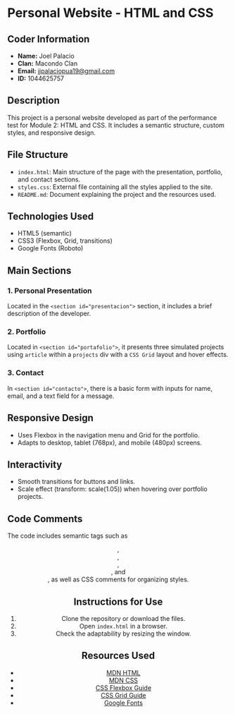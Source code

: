 # Personal Website - HTML and CSS

## Coder Information
- **Name:** Joel Palacio
- **Clan:** Macondo Clan
- **Email:** jjpalaciopua19@gmail.com
- **ID:** 1044625757

## Description
This project is a personal website developed as part of the performance test for Module 2: HTML and CSS. It includes a semantic structure, custom styles, and responsive design.

## File Structure
- `index.html`: Main structure of the page with the presentation, portfolio, and contact sections.
- `styles.css`: External file containing all the styles applied to the site.
- `README.md`: Document explaining the project and the resources used.

## Technologies Used
- HTML5 (semantic)
- CSS3 (Flexbox, Grid, transitions)
- Google Fonts (Roboto)

## Main Sections
### 1. Personal Presentation
Located in the `<section id="presentacion">` section, it includes a brief description of the developer.

### 2. Portfolio
Located in `<section id="portafolio">`, it presents three simulated projects using `article` within a `projects` div with a `CSS Grid` layout and hover effects.

### 3. Contact
In `<section id="contacto">`, there is a basic form with inputs for name, email, and a text field for a message.

## Responsive Design
- Uses Flexbox in the navigation menu and Grid for the portfolio.
- Adapts to desktop, tablet (768px), and mobile (480px) screens.

## Interactivity
- Smooth transitions for buttons and links.
- Scale effect (transform: scale(1.05)) when hovering over portfolio projects.

## Code Comments
The code includes semantic tags such as <header>, <nav>, <main>, <section>, and <footer>, as well as CSS comments for organizing styles.

## Instructions for Use
1. Clone the repository or download the files.
2. Open `index.html` in a browser.
3. Check the adaptability by resizing the window.

## Resources Used
- [MDN HTML](https://developer.mozilla.org/es/docs/Web/HTML)
- [MDN CSS](https://developer.mozilla.org/es/docs/Web/CSS)
- [CSS Flexbox Guide](https://css-tricks.com/snippets/css/a-guide-to-flexbox/)
- [CSS Grid Guide](https://css-tricks.com/snippets/css/complete-guide-grid/)
- [Google Fonts](https://fonts.google.com/)